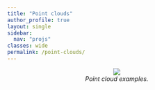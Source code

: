 ```yaml
---
title: "Point clouds"
author_profile: true
layout: single
sidebar:
  nav: "projs"
classes: wide
permalink: /point-clouds/
---
```



<p style="text-align:center;">
  <!-- <img src="https://github.com/DiogoCaetanoGarcia/minimal-mistakes/raw/master/assets/images/thai-rotate_small.gif"><br>
  <i>Plenoptic point cloud.</i><br> -->
  <img src="https://github.com/DiogoCaetanoGarcia/minimal-mistakes/raw/master/assets/images/8i_vox10.gif"><br>
  <i>Point cloud examples.</i><br>
  <!-- ![alt text]("https://github.com/DiogoCaetanoGarcia/minimal-mistakes/raw/master/assets/images/thai-rotate_small.gif")

  _Plenoptic point cloud_ -->
</p>

Point clouds are 3D representations of real-world objects, people and scenes, which can be conveyed in real time to remote locations, enabling free-viewpoint viewing and rich collaboration as if all parties were co-located. The Group has developed [compression technology](http://queiroz.divp.org/papers/ieee_tip_raht3d.pdf) that is currently adopted by MPEG’s [Geometry-based Point Cloud Compression (G-PCC) standard](https://ieeexplore.ieee.org/document/8571288). Other research topics include:

* [Plenoptic point cloud coding](http://queiroz.divp.org/papers/ieee_tip2018_plenopticpc.pdf)
* [Geometry coding](https://ieeexplore.ieee.org/document/8957232)
* [Super resolution](http://queiroz.divp.org/papers/icip2018_tiagoSR.pdf)
* [3D saliency maps](http://queiroz.divp.org/papers/MMSP2020_vitor.pdf)


<!-- * Color compression
  * RAHT
  * Plenoptic color compression
  * Gaussian process transforms
* Motion estimation
* Geometry compression
  * Image-based
  * Octree-based
* Region-of-interest/saliency
* Super-resolution
 -->